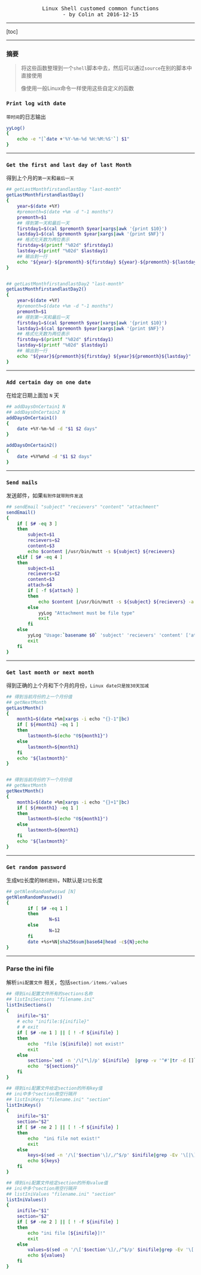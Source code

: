 <pre align="middle">
Linux Shell customed common functions
- by Colin at 2016-12-15
</pre>

---
[toc]


---
### 摘要
> 将这些函数整理到一个`shell`脚本中去，然后可以通过`source`在别的脚本中直接使用
> 
> 像使用一般Linux命令一样使用这些自定义的函数



### `Print log with date`

`带时间`的日志输出

```bash
yyLog()
{
    echo -e "[`date +'%Y-%m-%d %H:%M:%S'`] $1"
} 
```

---
### `Get the first and last day of last Month`

得到上个月的`第一天`和`最后一天`

```bash
## getLastMonthfirstandlastDay "last-month"
getLastMonthfirstandlastDay()
{
    year=$(date +%Y)
    #premonth=$(date +%m -d "-1 months")
    premonth=$1
    ## 得到第一天和最后一天
    firstday1=$(cal $premonth $year|xargs|awk '{print $10}')
    lastday1=$(cal $premonth $year|xargs|awk '{print $NF}')
    ## 格式化天数为两位表示
    firstday=$(printf "%02d" $firstday1)
    lastday=$(printf "%02d" $lastday1)
    ## 输出到一行
    echo "${year}-${premonth}-${firstday} ${year}-${premonth}-${lastday}"
}


## getLastMonthfirstandlastDay2 "last-month"
getLastMonthfirstandlastDay2()
{
    year=$(date +%Y)
    #premonth=$(date +%m -d "-1 months")
    premonth=$1
    ## 得到第一天和最后一天
    firstday1=$(cal $premonth $year|xargs|awk '{print $10}')
    lastday1=$(cal $premonth $year|xargs|awk '{print $NF}')
    ## 格式化天数为两位表示
    firstday=$(printf "%02d" $firstday1)
    lastday=$(printf "%02d" $lastday1)
    ## 输出到一行
    echo "${year}${premonth}${firstday} ${year}${premonth}${lastday}"
}

```

---
### `Add certain day on one date`

在给定日期上面加 `N` 天

```bash
## addDaysOnCertain1 N
## addDaysOnCertain2 N
addDaysOnCertain1()
{
    date +%Y-%m-%d -d "$1 $2 days"
}

addDaysOnCertain2()
{
    date +%Y%m%d -d "$1 $2 days"
}
```

---
### `Send mails`

发送邮件，如果`有附件就带附件发送`

```bash
## sendEmail "subject" "recievers" "content" "attachment"
sendEmail()
{
    if [ $# -eq 3 ]
    then
        subject=$1
        recievers=$2
        content=$3
        echo $content |/usr/bin/mutt -s ${subject} ${recievers}
    elif [ $# -eq 4 ]
    then
        subject=$1
        recievers=$2
        content=$3
        attach=$4
        if [ -f ${attach} ]
        then
            echo $content |/usr/bin/mutt -s ${subject} ${recievers} -a ${attach}
        else
            yyLog "Attachment must be file type"
            exit
        fi
    else
        yyLog "Usage:`basename $0` 'subject' 'recievers' 'content' ['attachment']"
        exit
    fi
}
```

---
### `Get last month or next month`

得到正确的上个月和下个月的月份，`Linux date只是按30天加减`

```bash 
## 得到当前月份的上一个月份值
## getNextMonth
getLastMonth()
{
    month1=$(date +%m|xargs -i echo "{}-1"|bc)
    if [ ${#month1} -eq 1 ]
    then
        lastmonth=$(echo "0${month1}")
    else
        lastmonth=${month1}
    fi
    echo "${lastmonth}"
}


## 得到当前月份的下一个月份值
## getNextMonth
getNextMonth()
{
    month1=$(date +%m|xargs -i echo "{}+1"|bc)
    if [ ${#month1} -eq 1 ]
    then
        lastmonth=$(echo "0${month1}")
    else
        lastmonth=${month1}
    fi
    echo "${lastmonth}"
}

```

---
### `Get random password`

生成`N位`长度的`随机密码`，N默认是`12位`长度

```bash
## getNlenRandomPasswd [N]
getNlenRandomPasswd()
{
        if [ $# -eq 1 ]
        then
                N=$1
        else
                N=12
        fi
        date +%s+%N|sha256sum|base64|head -c${N};echo
}
```

---
### Parse the ini file

解析`ini配置文件` 相关，包括`section／items／values`

```bash
## 得到ini配置文件所有的sections名称
## listIniSections "filename.ini"
listIniSections()
{
    inifile="$1"
    # echo "inifile:${inifile}"
    # # exit
    if [ $# -ne 1 ] || [ ! -f ${inifile} ]
    then
        echo  "file [${inifile}] not exist!"
        exit
    else
        sections=`sed -n '/\[*\]/p' ${inifile}  |grep -v '^#'|tr -d []`
        echo  "${sections}"
    fi
}

## 得到ini配置文件给定section的所有key值
## ini中多个section用空行隔开
## listIniKeys "filename.ini" "section"
listIniKeys()
{
    inifile="$1"
    section="$2"
    if [ $# -ne 2 ] || [ ! -f ${inifile} ]
    then
        echo  "ini file not exist!"
        exit
    else
        keys=$(sed -n '/\['$section'\]/,/^$/p' $inifile|grep -Ev '\[|\]|^$'|awk -F'=' '{print $1}')
        echo ${keys}
    fi
}

## 得到ini配置文件给定section的所有value值
## ini中多个section用空行隔开
## listIniValues "filename.ini" "section"
listIniValues()
{
    inifile="$1"
    section="$2"
    if [ $# -ne 2 ] || [ ! -f ${inifile} ]
    then
        echo "ini file [${inifile}]!"
        exit
    else
        values=$(sed -n '/\['$section'\]/,/^$/p' $inifile|grep -Ev '\[|\]|^$'|awk -F'=' '{print $2}')
        echo ${values}
    fi
}
 
```

